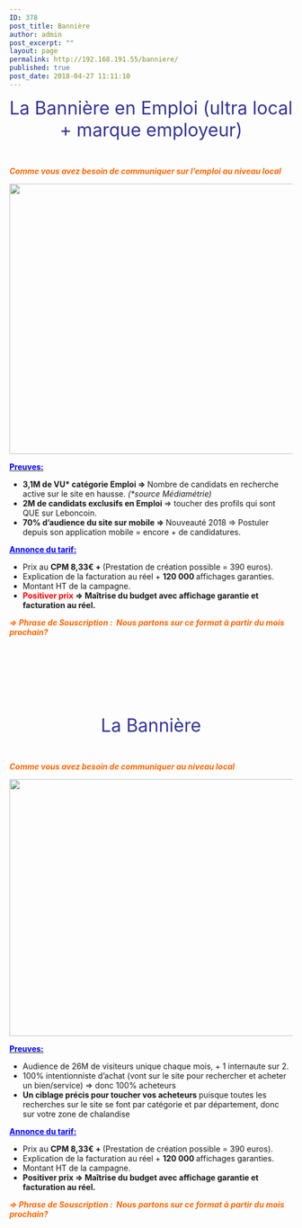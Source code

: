 ```yaml
---
ID: 378
post_title: Bannière
author: admin
post_excerpt: ""
layout: page
permalink: http://192.168.191.55/banniere/
published: true
post_date: 2018-04-27 11:11:10
---
```

<p id="bann" style="text-align: center;"><span style="color: #333399; font-size: 24pt;">La Bannière en Emploi (ultra local + marque employeur)</span></p>
&nbsp;

<span style="color: #ff6600;"><b><i>Comme vous avez besoin de communiquer sur l’emploi au niveau local</i></b></span>

<a href="/wp-content/uploads/2018/05/Bann1.png"><img class="aligncenter size-full wp-image-491" src="/wp-content/uploads/2018/05/Bann1.png" alt="" width="1594" height="481" /></a>

<span style="text-decoration: underline;"><span style="color: #0000ff;"><strong>Preuves:</strong></span></span>
<ul>
 	<li><b>3,1M de VU* catégorie Emploi =&gt; </b>Nombre de candidats en recherche active sur le site en hausse. <i>(*source Médiamétrie)</i></li>
 	<li><b>2M de candidats exclusifs en Emploi </b>=&gt; toucher des profils qui sont QUE sur Leboncoin.</li>
 	<li><b>70% d’audience du site sur mobile =&gt; </b>Nouveauté 2018 =&gt; Postuler depuis son application mobile = encore + de candidatures.</li>
</ul>
<span style="color: #0000ff;"><strong><span style="text-decoration: underline;">Annonce du tarif:</span></strong></span>
<ul>
 	<li>Prix au <b>CPM 8,33€ + </b>(Prestation de création possible = 390 euros).</li>
 	<li>Explication de la facturation au réel + <b>120 000 </b>affichages garanties.</li>
 	<li>Montant HT de la campagne.</li>
 	<li><b><span style="color: #ff0000;">Positiver prix</span> =&gt; </b><b>Maîtrise du budget avec affichage garantie et facturation au réel.</b></li>
</ul>
<span style="color: #ff6600;"><b><i>=&gt; Phrase de Souscription :  </i></b><b><i>Nous partons sur ce format à partir du mois prochain?</i></b></span>

&nbsp;

&nbsp;

&nbsp;

&nbsp;
<p id="bann_bus" style="text-align: center;"><span style="font-size: 24pt; color: #333399;">La Bannière</span></p>
&nbsp;

<span style="color: #ff6600;"><b><i>Comme vous avez besoin de communiquer au niveau local</i></b></span>

<a href="/wp-content/uploads/2018/05/bann_bus1.png"><img class="aligncenter size-full wp-image-492" src="/wp-content/uploads/2018/05/bann_bus1.png" alt="" width="1595" height="457" /></a>

<span style="text-decoration: underline;"><span style="color: #0000ff;"><strong>Preuves:</strong></span></span>
<ul>
 	<li>Audience de 26M de visiteurs unique chaque mois, + 1 internaute sur 2.</li>
 	<li>100% intentionniste d’achat (vont sur le site pour rechercher et acheter un bien/service) =&gt; donc 100% acheteurs</li>
 	<li><b>Un ciblage précis pour toucher vos acheteurs </b>puisque toutes les recherches sur le site se font par catégorie et par département, donc sur votre zone de chalandise</li>
</ul>
<span style="color: #0000ff;"><strong><span style="text-decoration: underline;">Annonce du tarif:</span></strong></span>
<ul>
 	<li>Prix au <b>CPM 8,33€ + </b>(Prestation de création possible = 390 euros).</li>
 	<li>Explication de la facturation au réel + <b>120 000 </b>affichages garanties.</li>
 	<li>Montant HT de la campagne.</li>
 	<li><b>Positiver prix =&gt; </b><b>Maîtrise du budget avec affichage garantie et facturation au réel.</b></li>
</ul>
<span style="color: #ff6600;"><b><i>=&gt; Phrase de Souscription :  </i></b><b><i>Nous partons sur ce format à partir du mois prochain?</i></b></span>